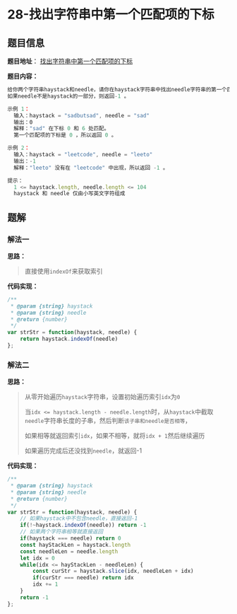 # 28-找出字符串中第一个匹配项的下标

## 题目信息

**题目地址**： [找出字符串中第一个匹配项的下标](https://leetcode.cn/problems/find-the-index-of-the-first-occurrence-in-a-string/description/)

**题目内容：**

```javascript
给你两个字符串haystack和needle，请你在haystack字符串中找出needle字符串的第一个匹配项的下标（下标从0开始）。
如果needle不是haystack的一部分，则返回-1 。

示例 1：
  输入：haystack = "sadbutsad", needle = "sad"
  输出：0
  解释："sad" 在下标 0 和 6 处匹配。
  第一个匹配项的下标是 0 ，所以返回 0 。

示例 2：
  输入：haystack = "leetcode", needle = "leeto"
  输出：-1
  解释："leeto" 没有在 "leetcode" 中出现，所以返回 -1 。

提示：
  1 <= haystack.length, needle.length <= 104
  haystack 和 needle 仅由小写英文字符组成
```

## 题解

### 解法一

**思路：**

> 直接使用`indexOf`来获取索引

**代码实现：**

```javascript
/**
 * @param {string} haystack
 * @param {string} needle
 * @return {number}
 */
var strStr = function(haystack, needle) {
    return haystack.indexOf(needle)
};
```


### 解法二

**思路：**

> 从零开始遍历`haystack`字符串，设置初始遍历索引`idx`为`0`
> 
> 当`idx <= haystack.length - needle.length`时，从`haystack`中截取`needle`字符串长度的子串，然后判断`该子串和needle是否相等`，
> 
> 如果相等就返回索引`idx`，如果不相等，就将`idx + 1`然后继续遍历
> 
> 如果遍历完成后还没找到`needle`，就返回-1

**代码实现：**

```javascript
/**
 * @param {string} haystack
 * @param {string} needle
 * @return {number}
 */
var strStr = function(haystack, needle) {
    // 如果haystack中不包含needle，直接返回-1
    if(!~haystack.indexOf(needle)) return -1
    // 如果两个字符串相等就直接返回
    if(haystack === needle) return 0
    const hayStackLen = haystack.length
    const needleLen = needle.length
    let idx = 0
    while(idx <= hayStackLen - needleLen) {
        const curStr = haystack.slice(idx, needleLen + idx)
        if(curStr === needle) return idx
        idx += 1
    }
    return -1
};
```